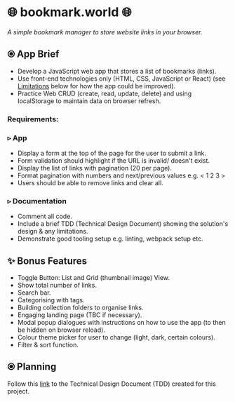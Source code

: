 # 🌐 bookmark.world 🌐
*A simple bookmark manager to store website links in your browser.*


## ⦿ App Brief
* Develop a JavaScript web app that stores a list of bookmarks (links). 
* Use front-end technologies only (HTML, CSS, JavaScript or React) (see [Limitations](#limitations) below for how the app could be improved). 
* Practice Web CRUD (create, read, update, delete) and using localStorage to maintain data on browser refresh. 

### Requirements:

### ▹ App

* Display a form at the top of the page for the user to submit a link. 
* Form validation should highlight if the URL is invalid/ doesn't exist. 
* Display the list of links with pagination (20 per page). 
* Format pagination with numbers and next/previous values e.g. < 1 2 3 >
* Users should be able to remove links and clear all. 

### ▹ Documentation
* Comment all code. 
* Include a brief TDD (Technical Design Document) showing the solution's design & any limitations. 
* Demonstrate good tooling setup e.g. linting, webpack setup etc. 

## ✨ Bonus Features
* Toggle Button: List and Grid (thumbnail image) View.
* Show total number of links. 
* Search bar. 
* Categorising with tags. 
* Building collection folders to organise links. 
* Engaging landing page (TBC if necessary). 
* Modal popup dialogues with instructions on how to use the app (to then be hidden on browser reload). 
* Colour theme picker for user to change (light, dark, certain colours). 
* Filter & sort function.

## ⦿ Planning

Follow this [link](https://www.notion.so/bookmark-world-TDD-6f9610426a3e440d879ea07f3306d9cd "Notion Document") to the Technical Design Document (TDD) created for this project.
